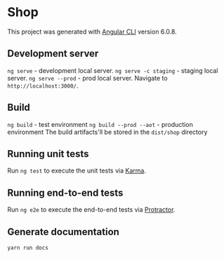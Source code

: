 # Shop

This project was generated with [Angular CLI](https://github.com/angular/angular-cli) version 6.0.8.

## Development server

`ng serve` - development local server.
`ng serve -c staging` - staging local server.
`ng serve --prod` - prod local server.
 Navigate to `http://localhost:3000/`.

## Build

`ng build` - test environment
`ng build --prod --aot` - production environment
The build artifacts'll be stored in the `dist/shop` directory

## Running unit tests

Run `ng test` to execute the unit tests via [Karma](https://karma-runner.github.io).

## Running end-to-end tests

Run `ng e2e` to execute the end-to-end tests via [Protractor](http://www.protractortest.org/).

## Generate documentation

`yarn run docs`


